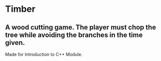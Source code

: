 # Timber

## A wood cutting game. The player must chop the tree while avoiding the branches in the time given.

Made for Introduction to C++ Module.
